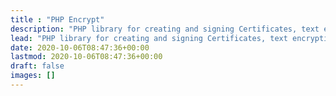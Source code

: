 ```yaml
---
title : "PHP Encrypt"
description: "PHP library for creating and signing Certificates, text encryption and decription."
lead: "PHP library for creating and signing Certificates, text encryption and decription."
date: 2020-10-06T08:47:36+00:00
lastmod: 2020-10-06T08:47:36+00:00
draft: false
images: []
---
```

